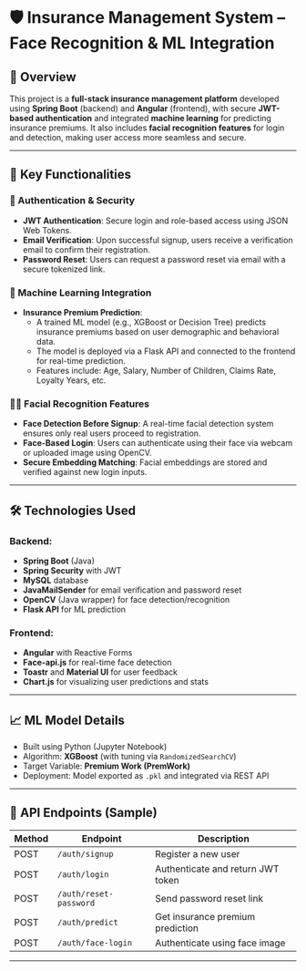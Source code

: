 # 🛡️ Insurance Management System – Face Recognition & ML Integration

## 📌 Overview

This project is a **full-stack insurance management platform** developed using **Spring Boot** (backend) and **Angular** (frontend), with secure **JWT-based authentication** and integrated **machine learning** for predicting insurance premiums. It also includes **facial recognition features** for login and detection, making user access more seamless and secure.

---

## 🚀 Key Functionalities

### 🔐 Authentication & Security
- **JWT Authentication**: Secure login and role-based access using JSON Web Tokens.
- **Email Verification**: Upon successful signup, users receive a verification email to confirm their registration.
- **Password Reset**: Users can request a password reset via email with a secure tokenized link.

### 🧠 Machine Learning Integration
- **Insurance Premium Prediction**: 
  - A trained ML model (e.g., XGBoost or Decision Tree) predicts insurance premiums based on user demographic and behavioral data.
  - The model is deployed via a Flask API and connected to the frontend for real-time prediction.
  - Features include: Age, Salary, Number of Children, Claims Rate, Loyalty Years, etc.

### 🧍‍♂️ Facial Recognition Features
- **Face Detection Before Signup**: A real-time facial detection system ensures only real users proceed to registration.
- **Face-Based Login**: Users can authenticate using their face via webcam or uploaded image using OpenCV.
- **Secure Embedding Matching**: Facial embeddings are stored and verified against new login inputs.

---

## 🛠️ Technologies Used

### Backend:
- **Spring Boot** (Java)
- **Spring Security** with JWT
- **MySQL** database
- **JavaMailSender** for email verification and password reset
- **OpenCV** (Java wrapper) for face detection/recognition
- **Flask API** for ML prediction

### Frontend:
- **Angular** with Reactive Forms
- **Face-api.js** for real-time face detection
- **Toastr** and **Material UI** for user feedback
- **Chart.js** for visualizing user predictions and stats

---

## 📈 ML Model Details

- Built using Python (Jupyter Notebook)
- Algorithm: **XGBoost** (with tuning via `RandomizedSearchCV`)
- Target Variable: **Premium Work (PremWork)**
- Deployment: Model exported as `.pkl` and integrated via REST API

---

## 🔗 API Endpoints (Sample)

| Method | Endpoint               | Description                        |
|--------|------------------------|------------------------------------|
| POST   | `/auth/signup`         | Register a new user                |
| POST   | `/auth/login`          | Authenticate and return JWT token |
| POST   | `/auth/reset-password` | Send password reset link           |
| POST   | `/auth/predict`        | Get insurance premium prediction   |
| POST   | `/auth/face-login`     | Authenticate using face image      |

---



